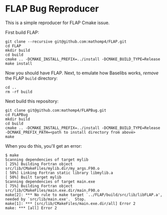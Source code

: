 # FLAP Bug Reproducer

This is a simple reproducer for FLAP Cmake issue.

First build FLAP:
```
git clone --recursive git@github.com:mathomp4/FLAP.git
cd FLAP
mkdir build
cd build
cmake .. -DCMAKE_INSTALL_PREFIX=../install -DCMAKE_BUILD_TYPE=Release
make install
```
Now you should have FLAP. Next, to emulate how Baselibs works, *remove*
the FLAP `build` directory:
```
cd ..
rm -rf build
```

Next build this repository:
```
git clone git@github.com:mathomp4/FLAPBug.git
cd FLAPBug
mkdir build
cd build
cmake .. -DCMAKE_INSTALL_PREFIX=../install -DCMAKE_BUILD_TYPE=Release -DCMAKE_PREFIX_PATH=<path to install directory from above>
make
```

When you do this, you'll get an error:
```
$ make
Scanning dependencies of target mylib
[ 25%] Building Fortran object src/lib/CMakeFiles/mylib.dir/my_args.F90.o
[ 50%] Linking Fortran static library libmylib.a
[ 50%] Built target mylib
Scanning dependencies of target main.exe
[ 75%] Building Fortran object src/lib/CMakeFiles/main.exe.dir/main.F90.o
make[2]: *** No rule to make target `../FLAP/build/src/lib/libFLAP.a', needed by `src/lib/main.exe'.  Stop.
make[1]: *** [src/lib/CMakeFiles/main.exe.dir/all] Error 2
make: *** [all] Error 2
```

